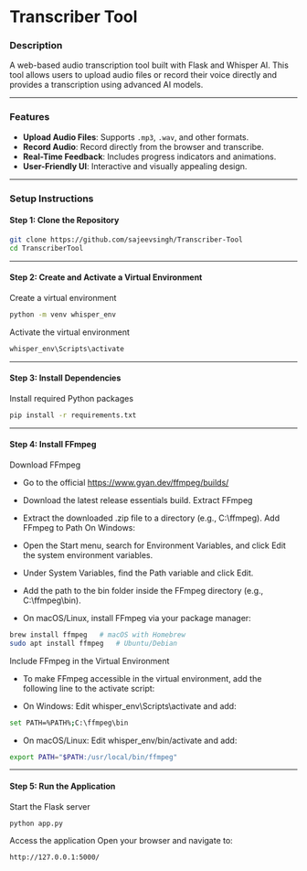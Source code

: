 # Transcriber Tool

### **Description**
A web-based audio transcription tool built with Flask and Whisper AI. This tool allows users to upload audio files or record their voice directly and provides a transcription using advanced AI models.

---

### **Features**
- **Upload Audio Files**: Supports `.mp3`, `.wav`, and other formats.
- **Record Audio**: Record directly from the browser and transcribe.
- **Real-Time Feedback**: Includes progress indicators and animations.
- **User-Friendly UI**: Interactive and visually appealing design.

---

### **Setup Instructions**

#### **Step 1: Clone the Repository**
```bash
git clone https://github.com/sajeevsingh/Transcriber-Tool
cd TranscriberTool
```
---

#### **Step 2: Create and Activate a Virtual Environment**
Create a virtual environment
```bash
python -m venv whisper_env
```
Activate the virtual environment
```bash
whisper_env\Scripts\activate
```
---

#### **Step 3: Install Dependencies**
Install required Python packages
```bash
pip install -r requirements.txt
```
---

#### **Step 4: Install FFmpeg**
Download FFmpeg
- Go to the official https://www.gyan.dev/ffmpeg/builds/
- Download the latest release essentials build.
Extract FFmpeg
- Extract the downloaded .zip file to a directory (e.g., C:\ffmpeg).
Add FFmpeg to Path
On Windows:

- Open the Start menu, search for Environment Variables, and click Edit the system environment variables.
- Under System Variables, find the Path variable and click Edit.
- Add the path to the bin folder inside the FFmpeg directory (e.g., C:\ffmpeg\bin).
- On macOS/Linux, install FFmpeg via your package manager:
```bash
brew install ffmpeg   # macOS with Homebrew
sudo apt install ffmpeg   # Ubuntu/Debian
```

Include FFmpeg in the Virtual Environment
- To make FFmpeg accessible in the virtual environment, add the following line to the activate script:

- On Windows: Edit whisper_env\Scripts\activate and add:
```bash
set PATH=%PATH%;C:\ffmpeg\bin
```

- On macOS/Linux: Edit whisper_env/bin/activate and add:
```bash
export PATH="$PATH:/usr/local/bin/ffmpeg"
```
---

#### **Step 5: Run the Application**

Start the Flask server
```bash
python app.py
```
Access the application
Open your browser and navigate to:
```bash
http://127.0.0.1:5000/
```


